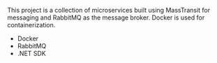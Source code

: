 

This project is a collection of microservices built using MassTransit for messaging and RabbitMQ as the message broker. Docker is used for containerization.

- Docker
- RabbitMQ
- .NET SDK


